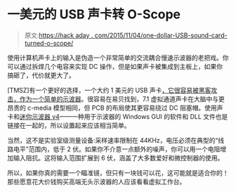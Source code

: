 # 一美元的 USB 声卡转 O-Scope

> 原文:[https://hack aday . com/2015/11/04/one-dollar-USB-sound-card-turned-o-scope/](https://hackaday.com/2015/11/04/one-dollar-usb-sound-card-turned-o-scope/)

使用计算机声卡上的输入是伪造一个非常简单的交流耦合慢速示波器的老把戏。你可以通过拆焊几个电容来实现 DC 操作，但是如果声卡被集成到主板上，如果你搞砸了，代价就更大了。

[TMSZ]有一个更好的选择，一个大约 1 美元的 USB 声卡[，它很容易被黑客攻击，作为一个简单的示波器](http://tomeko.net/dsoundscope/C_Media2/)。很容易在易贝找到，7.1 虚拟通道声卡在大脑中与更昂贵的 c-media 模型相同，但 PCB 的布局使其更容易绕过 DC 阻塞帽。使用声卡和[迷你示波器 v4](http://miniscope_v4)——一种用于示波器的 Windows GUI 的软件和 DLL 文件也是链接在一起的，所以设置起来应该相当简单。

当然，这不是实验室级测量设备:采样速率限制在 44KHz，电压必须在典型的“线路电平”范围内，低于 2 伏。如果你不介意一点额外的噪声，你可以用一个电阻增加输入阻抗。这将输入范围扩展到 6 伏，涵盖了大多数爱好和微控制器的使用。

所以，如果你真的需要一个瞄准镜，但只有一块钱可以花，这可能就是适合你的！那些愿意花大价钱购买高端无头示波器的人应该看看虚拟工作台。